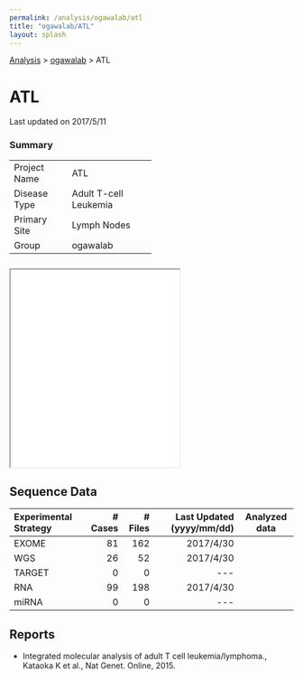 ```yaml
---
permalink: /analysis/ogawalab/atl
title: "ogawalab/ATL"
layout: splash
---
```


[Analysis](./) > [ogawalab](./ogawalab) > ATL

# <font class="pre-project"></font> ATL

Last updated on 2017/5/11

<div class="frame">
<div class="box" style="width:50%">
<h3>Summary</h3>
<table>
  <tr><td>Project Name</td><td>ATL                  </td></tr>
  <tr><td>Disease Type</td><td>Adult T-cell Leukemia</td></tr>
  <tr><td>Primary Site</td><td>Lymph Nodes          </td></tr>
  <tr><td>Group       </td><td>ogawalab             </td></tr>
</table>
</div>

<div class="box">
<iframe src="{{ site.url }}{{ site.baseurl }}/graphs/ogawalab_atl.html" style="height:350px; margin-top:10px;"></iframe>
</div>
</div>


## Sequence Data

| Experimental Strategy                  | # Cases | # Files | Last Updated (yyyy/mm/dd) | Analyzed data |
|:---------------------------------------|--------:|--------:|--------------------------:|:-------------:|
| <font class="pre-exome"></font> EXOME  |      81 |     162 |                 2017/4/30 | <a href="#" class="btn btn--external-link"></a> <a href="#" class="btn btn--download"></a> |
| <font class="pre-wgs"></font>   WGS    |      26 |      52 |                 2017/4/30 | <a href="#" class="btn btn--external-link"></a> <a href="#" class="btn btn--download"></a> |
| <font class="pre-target"></font>TARGET |       0 |       0 |                 ---       |  |
| <font class="pre-rna"></font>   RNA    |      99 |     198 |                 2017/4/30 | <a href="#" class="btn btn--external-link"></a> <a href="#" class="btn btn--download"></a> |
| <font class="pre-mirna"></font> miRNA  |       0 |       0 |                 ---       |  |

## Reports

 - Integrated molecular analysis of adult T cell leukemia/lymphoma., Kataoka K et al., Nat Genet. Online, 2015.

